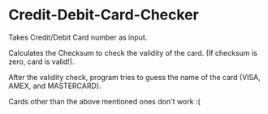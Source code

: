 # Credit-Debit-Card-Checker

Takes Credit/Debit Card number as input. 

Calculates the Checksum to check the validity of the card. (If checksum is zero, card is valid!).

After the validity check, program tries to guess the name of the card (VISA, AMEX, and MASTERCARD).

Cards other than the above mentioned ones don't work :(
